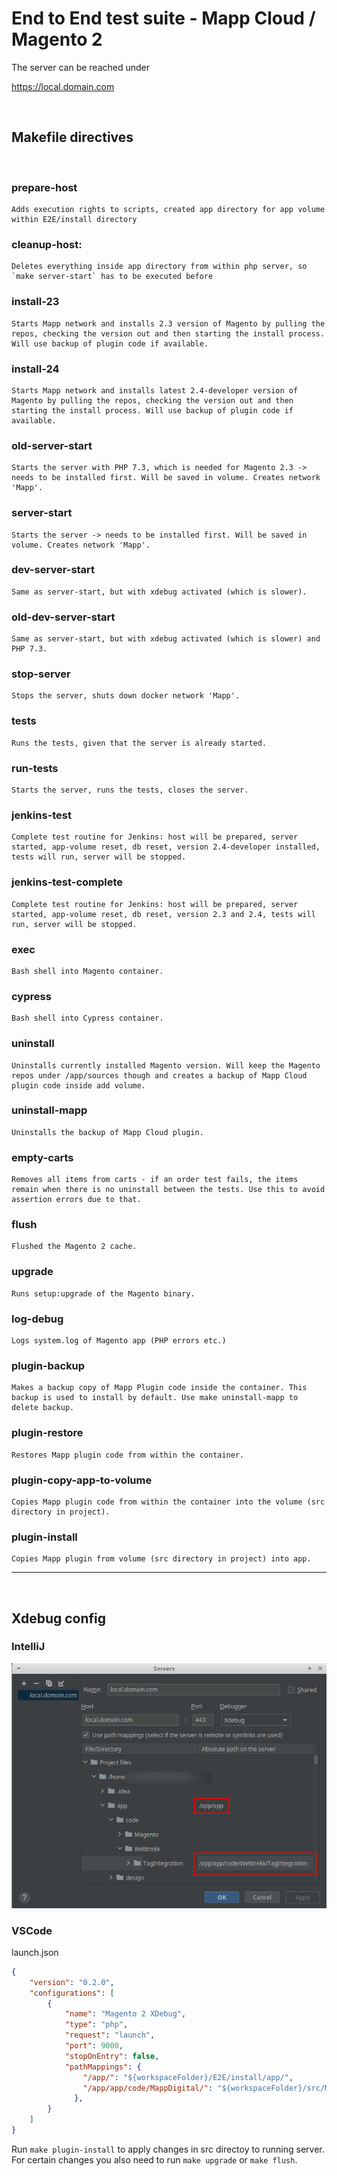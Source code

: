 # End to End test suite - Mapp Cloud / Magento 2

The server can be reached under

https://local.domain.com

&nbsp;

## Makefile directives 
&nbsp;

### prepare-host 
    Adds execution rights to scripts, created app directory for app volume within E2E/install directory

### cleanup-host:
    Deletes everything inside app directory from within php server, so `make server-start` has to be executed before

### install-23
    Starts Mapp network and installs 2.3 version of Magento by pulling the repos, checking the version out and then starting the install process. Will use backup of plugin code if available.
 
### install-24
    Starts Mapp network and installs latest 2.4-developer version of Magento by pulling the repos, checking the version out and then starting the install process. Will use backup of plugin code if available.
 
### old-server-start
    Starts the server with PHP 7.3, which is needed for Magento 2.3 -> needs to be installed first. Will be saved in volume. Creates network 'Mapp'.

### server-start
    Starts the server -> needs to be installed first. Will be saved in volume. Creates network 'Mapp'.
 
### dev-server-start
    Same as server-start, but with xdebug activated (which is slower).

### old-dev-server-start
    Same as server-start, but with xdebug activated (which is slower) and PHP 7.3.

### stop-server
    Stops the server, shuts down docker network 'Mapp'.
 
### tests
    Runs the tests, given that the server is already started.
 
### run-tests
    Starts the server, runs the tests, closes the server.
 
### jenkins-test
    Complete test routine for Jenkins: host will be prepared, server started, app-volume reset, db reset, version 2.4-developer installed, tests will run, server will be stopped.

### jenkins-test-complete
    Complete test routine for Jenkins: host will be prepared, server started, app-volume reset, db reset, version 2.3 and 2.4, tests will run, server will be stopped.
 
### exec 
    Bash shell into Magento container.

### cypress 
    Bash shell into Cypress container.
 
### uninstall
    Uninstalls currently installed Magento version. Will keep the Magento repos under /app/sources though and creates a backup of Mapp Cloud plugin code inside add volume.

### uninstall-mapp
    Uninstalls the backup of Mapp Cloud plugin.

### empty-carts
    Removes all items from carts - if an order test fails, the items remain when there is no uninstall between the tests. Use this to avoid assertion errors due to that.
 
### flush
    Flushed the Magento 2 cache.
 
### upgrade
    Runs setup:upgrade of the Magento binary.
 
### log-debug
    Logs system.log of Magento app (PHP errors etc.) 
 
### plugin-backup
    Makes a backup copy of Mapp Plugin code inside the container. This backup is used to install by default. Use make uninstall-mapp to delete backup.
 
### plugin-restore
    Restores Mapp plugin code from within the container. 

### plugin-copy-app-to-volume
    Copies Mapp plugin code from within the container into the volume (src directory in project). 

### plugin-install
    Copies Mapp plugin from volume (src directory in project) into app. 


---
 &nbsp;
 ## Xdebug config
 ### IntelliJ  
 ![IntelliJ settings](./assets/xdebug_IntelliJ_server.png)

 ### VSCode
 launch.json
``` json
{
    "version": "0.2.0",
    "configurations": [
        {
            "name": "Magento 2 XDebug",
            "type": "php",
            "request": "launch",
            "port": 9000,
            "stopOnEntry": false,
            "pathMappings": {
                "/app/": "${workspaceFolder}/E2E/install/app/",
                "/app/app/code/MappDigital/": "${workspaceFolder}/src/MappDigital/"
              },
        }
    ]
}
```
Run `make plugin-install` to apply changes in src directoy to running server. For certain changes you also need to run `make upgrade` or `make flush`.